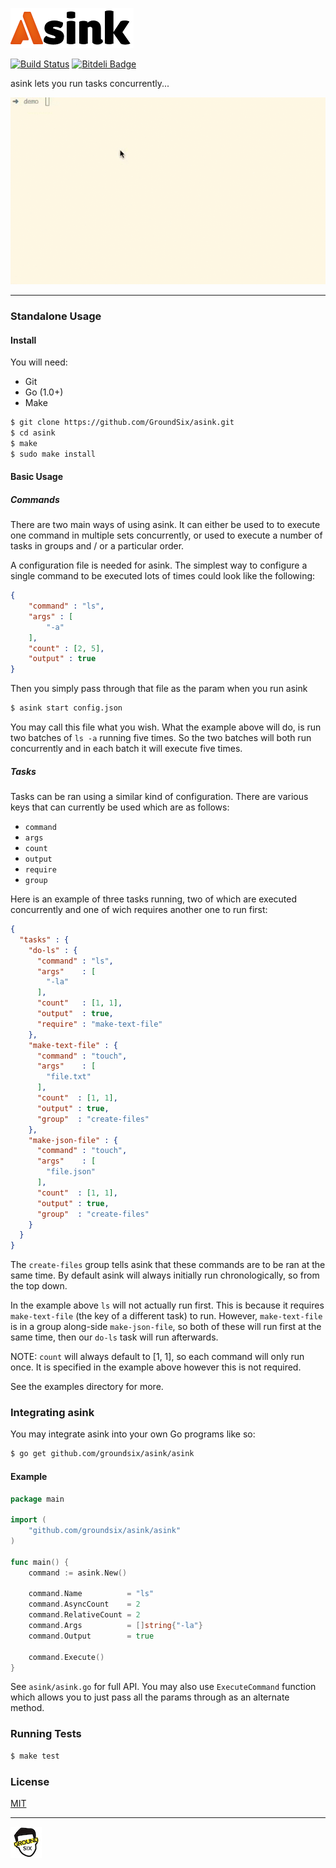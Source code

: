 ![asink](https://raw.githubusercontent.com/GroundSix/asink/master/images/asink.png)

[![Build Status](https://travis-ci.org/GroundSix/asink.svg?branch=master)](https://travis-ci.org/GroundSix/asink)
[![Bitdeli Badge](https://d2weczhvl823v0.cloudfront.net/GroundSix/asink/trend.png)](https://bitdeli.com/free "Bitdeli Badge")

asink lets you run tasks concurrently...

![example](https://raw.githubusercontent.com/GroundSix/asink/master/images/screenshots/example2.gif)

* * *

### Standalone Usage

#### Install

You will need:

  - Git
  - Go (1.0+)
  - Make

```bash
$ git clone https://github.com/GroundSix/asink.git
$ cd asink
$ make
$ sudo make install
```

#### Basic Usage

##### Commands

There are two main ways of using asink. It can either be
used to to execute one command in multiple sets concurrently,
or used to execute a number of tasks in groups and / or a
particular order.

A configuration file is needed for asink. The simplest way
to configure a single command to be executed lots of times
could look like the following: 

```json
{
    "command" : "ls",
    "args" : [
        "-a"
    ],
    "count" : [2, 5],
    "output" : true
}
```

Then you simply pass through that file as the param when you run asink

```bash
$ asink start config.json
```

You may call this file what you wish. What the example above will do,
is run two batches of `ls -a` running five times. So the two batches will
both run concurrently and in each batch it will execute five times.

##### Tasks

Tasks can be ran using a similar kind of configuration. There are various
keys that can currently be used which are as follows:

  - `command`
  - `args`
  - `count`
  - `output`
  - `require`
  - `group`


Here is an example of three tasks running, two of which are executed
concurrently and one of wich requires another one to run first:

```json
{
  "tasks" : {
    "do-ls" : {
      "command" : "ls",
      "args"    : [
        "-la"
      ],
      "count"   : [1, 1],
      "output"  : true,
      "require" : "make-text-file"
    },
    "make-text-file" : {
      "command" : "touch",
      "args"    : [
        "file.txt"
      ],
      "count"  : [1, 1],
      "output" : true,
      "group"  : "create-files"
    },
    "make-json-file" : {
      "command" : "touch",
      "args"    : [
        "file.json"
      ],
      "count"  : [1, 1],
      "output" : true,
      "group"  : "create-files"
    }
  }
}
```

The `create-files` group tells asink that these commands
are to be ran at the same time. By default asink will
always initially run chronologically, so from the top
down.

In the example above `ls` will not actually run first. This
is because it requires `make-text-file` (the key of a different
task) to run. However, `make-text-file` is in a group
along-side `make-json-file`, so both of these will run first
at the same time, then our `do-ls` task will run afterwards.

NOTE: `count` will always default to [1, 1], so each command
will only run once. It is specified in the example above
however this is not required.

See the examples directory for more.

### Integrating asink

You may integrate asink into your own Go programs like so:

```bash
$ go get github.com/groundsix/asink/asink
```

#### Example

```go
package main

import (
    "github.com/groundsix/asink/asink"
)

func main() {
    command := asink.New()

    command.Name          = "ls"
    command.AsyncCount    = 2
    command.RelativeCount = 2
    command.Args          = []string{"-la"}
    command.Output        = true

    command.Execute()
}
```

See `asink/asink.go` for full API. You may also use `ExecuteCommand`
function which allows you to just pass all the params through as
an alternate method.

### Running Tests

```bash
$ make test
```

### License

[MIT](https://github.com/GroundSix/asink/blob/master/LICENSE)

* * *

![Ground Six](https://raw.githubusercontent.com/GroundSix/asink/master/images/groundsix.jpg)

